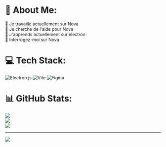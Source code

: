 # 💫 About Me:
🔭 Je travaille actuellement sur Nova<br>🤝 Je cherche de l'aide pour Nova<br>🌱 J'apprends actuellement sur electron<br>💬 Interrogez-moi sur Nova<br>


# 💻 Tech Stack:
![Electron.js](https://img.shields.io/badge/Electron-191970?style=for-the-badge&logo=Electron&logoColor=white) ![Vite](https://img.shields.io/badge/vite-%23646CFF.svg?style=for-the-badge&logo=vite&logoColor=white) ![Figma](https://img.shields.io/badge/figma-%23F24E1E.svg?style=for-the-badge&logo=figma&logoColor=white)
# 📊 GitHub Stats:
![](https://github-readme-stats.vercel.app/api?username=Under404&theme=radical&hide_border=false&include_all_commits=false&count_private=false)<br/>
![](https://github-readme-streak-stats.herokuapp.com/?user=Under404&theme=radical&hide_border=false)<br/>
![](https://github-readme-stats.vercel.app/api/top-langs/?username=Under404&theme=radical&hide_border=false&include_all_commits=false&count_private=false&layout=compact)

---
[![](https://visitcount.itsvg.in/api?id=Under404&icon=0&color=0)](https://visitcount.itsvg.in)

<!-- Proudly created with GPRM ( https://gprm.itsvg.in ) -->
